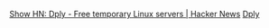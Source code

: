 
[Show HN: Dply - Free temporary Linux servers | Hacker News](https://news.ycombinator.com/item?id=13030603)
[Dply](https://web.archive.org/web/20170208134738/https://dply.co/)

